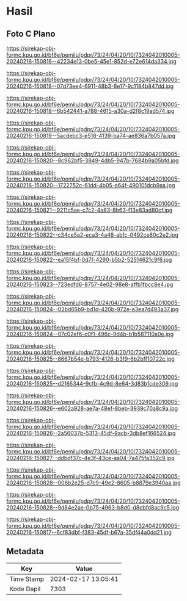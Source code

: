 # Hasil

## Foto C Plano

https://sirekap-obj-formc.kpu.go.id/bf6e/pemilu/pdpr/73/24/04/20/10/7324042010005-20240216-150816--42234e13-0be5-45e1-852d-e72e614da334.jpg

https://sirekap-obj-formc.kpu.go.id/bf6e/pemilu/pdpr/73/24/04/20/10/7324042010005-20240216-150818--07d73ee4-6911-48b3-8e17-9c1184b847dd.jpg

https://sirekap-obj-formc.kpu.go.id/bf6e/pemilu/pdpr/73/24/04/20/10/7324042010005-20240216-150818--6b542441-a788-4615-a30a-d2f8c19ad574.jpg

https://sirekap-obj-formc.kpu.go.id/bf6e/pemilu/pdpr/73/24/04/20/10/7324042010005-20240216-150819--5acdebc3-e518-4139-ba74-ae836a7b057a.jpg

https://sirekap-obj-formc.kpu.go.id/bf6e/pemilu/pdpr/73/24/04/20/10/7324042010005-20240216-150820--8c962bf5-3849-4db5-947b-7684b9a05bfd.jpg

https://sirekap-obj-formc.kpu.go.id/bf6e/pemilu/pdpr/73/24/04/20/10/7324042010005-20240216-150820--1722752c-61dd-4b05-a64f-490101dcb9aa.jpg

https://sirekap-obj-formc.kpu.go.id/bf6e/pemilu/pdpr/73/24/04/20/10/7324042010005-20240216-150821--9211c5ae-c7c2-4a83-8b63-f13e83ad80cf.jpg

https://sirekap-obj-formc.kpu.go.id/bf6e/pemilu/pdpr/73/24/04/20/10/7324042010005-20240216-150822--c34ce5a2-eca3-4a48-abfc-0492ce80c2e2.jpg

https://sirekap-obj-formc.kpu.go.id/bf6e/pemilu/pdpr/73/24/04/20/10/7324042010005-20240216-150822--ea15f4bf-0d7f-4290-b5b2-52514621c9f6.jpg

https://sirekap-obj-formc.kpu.go.id/bf6e/pemilu/pdpr/73/24/04/20/10/7324042010005-20240216-150823--723edfd6-8757-4e02-98e8-affb1fbcc8e4.jpg

https://sirekap-obj-formc.kpu.go.id/bf6e/pemilu/pdpr/73/24/04/20/10/7324042010005-20240216-150824--02bd65b9-bd1d-420b-972e-a3ea7d493a37.jpg

https://sirekap-obj-formc.kpu.go.id/bf6e/pemilu/pdpr/73/24/04/20/10/7324042010005-20240216-150824--07c02ef6-c0f1-496c-9d4b-b1b587110a0e.jpg

https://sirekap-obj-formc.kpu.go.id/bf6e/pemilu/pdpr/73/24/04/20/10/7324042010005-20240216-150825--8667b54e-b793-4126-b3f9-6b2bff10722c.jpg

https://sirekap-obj-formc.kpu.go.id/bf6e/pemilu/pdpr/73/24/04/20/10/7324042010005-20240216-150825--d2165344-9cfb-4c9d-8e64-3d83b1cde309.jpg

https://sirekap-obj-formc.kpu.go.id/bf6e/pemilu/pdpr/73/24/04/20/10/7324042010005-20240216-150826--e602a928-ae7a-48ef-8beb-3939c70a8c9a.jpg

https://sirekap-obj-formc.kpu.go.id/bf6e/pemilu/pdpr/73/24/04/20/10/7324042010005-20240216-150826--2a56037b-5313-45df-9acb-3db8ef166524.jpg

https://sirekap-obj-formc.kpu.go.id/bf6e/pemilu/pdpr/73/24/04/20/10/7324042010005-20240216-150827--ddbdf37c-4e3f-43ce-aa04-7a475fa352c9.jpg

https://sirekap-obj-formc.kpu.go.id/bf6e/pemilu/pdpr/73/24/04/20/10/7324042010005-20240216-150828--006b2e25-d7c9-49e2-8605-b8879e3940aa.jpg

https://sirekap-obj-formc.kpu.go.id/bf6e/pemilu/pdpr/73/24/04/20/10/7324042010005-20240216-150828--9d84e2ae-0b75-4963-b8d0-d8cbfd8ac9c5.jpg

https://sirekap-obj-formc.kpu.go.id/bf6e/pemilu/pdpr/73/24/04/20/10/7324042010005-20240216-150817--6cf83dbf-f383-45df-b67a-35df44a0dd21.jpg


## Metadata

| Key        | Value               |
| ---------- | ------------------- |
| Time Stamp | 2024-02-17 13:05:41 |
| Kode Dapil | 7303                |



